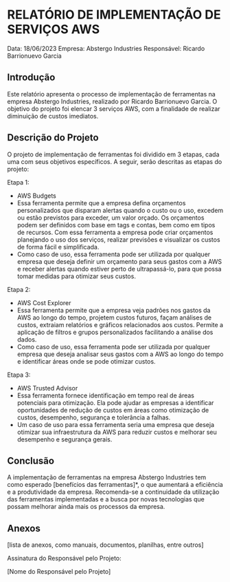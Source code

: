 # RELATÓRIO DE IMPLEMENTAÇÃO DE SERVIÇOS AWS

Data: 18/06/2023
Empresa: Abstergo Industries 
Responsável: Ricardo Barrionuevo Garcia

## Introdução
Este relatório apresenta o processo de implementação de ferramentas na empresa Abstergo Industries, realizado por Ricardo Barrionuevo Garcia. O objetivo do projeto foi elencar 3 serviços AWS, com a finalidade de realizar diminuição de custos imediatos.

## Descrição do Projeto
O projeto de implementação de ferramentas foi dividido em 3 etapas, cada uma com seus objetivos específicos. A seguir, serão descritas as etapas do projeto:

Etapa 1: 
- AWS Budgets
- Essa ferramenta permite que a empresa defina orçamentos personalizados que disparam alertas quando o custo ou o uso, excedem ou estão previstos para exceder, um valor orçado. Os orçamentos podem ser definidos com base em tags e contas, bem como em tipos de recursos. Com essa ferramenta a empresa pode criar orçamentos planejando o uso dos serviços, realizar previsões e visualizar os custos de forma fácil e simplificada.
- Como caso de uso, essa ferramenta pode ser utilizada por qualquer empresa que deseja definir um orçamento para seus gastos com a AWS e receber alertas quando estiver perto de ultrapassá-lo, para que possa tomar medidas para otimizar seus custos.

Etapa 2: 
- AWS Cost Explorer
- Essa ferramenta permite que a empresa veja padrões nos gastos da AWS ao longo do tempo, projetem custos futuros, façam análises de custos, extraiam relatórios e gráficos relacionados aos custos. Permite a aplicação de filtros e grupos personalizados facilitando a análise dos dados.
- Como caso de uso, essa ferramenta pode ser utilizada por qualquer empresa que deseja analisar seus gastos com a AWS ao longo do tempo e identificar áreas onde se pode otimizar custos.

Etapa 3: 
- AWS Trusted Advisor
- Essa ferramenta fornece identificação em tempo real de áreas potenciais para otimização. Ela pode ajudar as empresas a identificar oportunidades de redução de custos em áreas como otimização de custos, desempenho, segurança e tolerância a falhas.
- Um caso de uso para essa ferramenta seria uma empresa que deseja otimizar sua infraestrutura da AWS para reduzir custos e melhorar seu desempenho e segurança gerais.



## Conclusão
A implementação de ferramentas na empresa Abstergo Industries tem como esperado [benefícios das ferramentas]*, o que aumentará a eficiência e a produtividade da empresa. Recomenda-se a continuidade da utilização das ferramentas implementadas e a busca por novas tecnologias que possam melhorar ainda mais os processos da empresa.

## Anexos

[lista de anexos, como manuais, documentos, planilhas, entre outros]

Assinatura do Responsável pelo Projeto:

[Nome do Responsável pelo Projeto]
